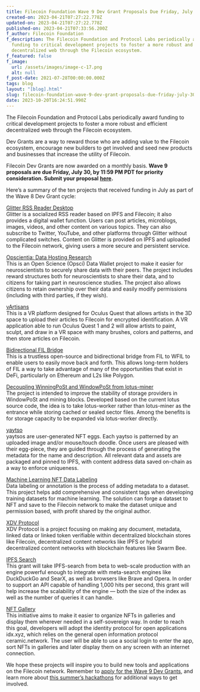 ```yaml
---
title: Filecoin Foundation Wave 9 Dev Grant Proposals Due Friday, July 30
created-on: 2023-04-21T07:27:22.778Z
updated-on: 2023-04-21T07:27:22.778Z
published-on: 2023-04-21T07:33:56.200Z
f_author: Filecoin Foundation
f_description: The Filecoin Foundation and Protocol Labs periodically award
  funding to critical development projects to foster a more robust and efficient
  decentralized web through the Filecoin ecosystem.
f_featured: false
f_image:
  url: /assets/images/image-c-17.png
  alt: null
f_post-date: 2021-07-28T00:00:00.000Z
tags: blog
layout: "[blog].html"
slug: filecoin-foundation-wave-9-dev-grant-proposals-due-friday-july-30
date: 2023-10-20T16:24:51.990Z
---
```


The Filecoin Foundation and Protocol Labs periodically award funding to critical development projects to foster a more robust and efficient decentralized web through the Filecoin ecosystem.

Dev Grants are a way to reward those who are adding value to the Filecoin ecosystem, encourage new builders to get involved and seed new products and businesses that increase the utility of Filecoin.

Filecoin Dev Grants are now awarded on a monthly basis. **Wave 9 proposals are due Friday, July 30, by 11:59 PM PDT for priority consideration. Submit your proposal** [**here**](https://github.com/filecoin-project/devgrants#-how-to-apply)**.**

Here’s a summary of the ten projects that received funding in July as part of the Wave 8 Dev Grant cycle:

[Glitter RSS Reader Desktop](https://github.com/tedl-1990/devgrants/blob/glitter-desktop/open-grant-proposals/glitter-desktop.md)  
Glitter is a socialized RSS reader based on IPFS and Filecoin; it also provides a digital wallet function. Users can post articles, microblogs, images, videos, and other content on various topics. They can also subscribe to Twitter, YouTube, and other platforms through Glitter without complicated switches. Content on Glitter is provided on IPFS and uploaded to the Filecoin network, giving users a more secure and persistent service.

[Opscientia: Data Hosting Research](https://github.com/XandraMcC/devgrants/blob/master/open-grant-proposals/open-proposal-opscientia.md)  
This is an Open Science (Opsci) Data Wallet project to make it easier for neuroscientists to securely share data with their peers. The project includes reward structures both for neuroscientists to share their data, and to citizens for taking part in neuroscience studies. The project also allows citizens to retain ownership over their data and easily modify permissions (including with third parties, if they wish).

[vArtisans](https://github.com/aldenpang/devgrants/blob/master/open-grant-proposals/open-proposal-vartisans.md)  
This is a VR platform designed for Oculus Quest that allows artists in the 3D space to upload their articles to Filecoin for encrypted identification. A VR application able to run Oculus Quest 1 and 2 will allow artists to paint, sculpt, and draw in a VR space with many brushes, colors and patterns, and then store articles on Filecoin.

[Bidirectional FIL Bridge](https://github.com/wbnns/devgrants/blob/master/open-grant-proposals/open-proposal-wrapped-filecoin.md)  
This is a trustless open-source and bidirectional bridge from FIL to WFIL to enable users to easily move back and forth. This allows long-term holders of FIL a way to take advantage of many of the opportunities that exist in DeFi, particularly on Ethereum and L2s like Polygon.

[Decoupling WinningPoSt and WindowPoSt from lotus-miner](https://github.com/siriusmz/devgrants/blob/master/open-grant-proposals/open-proposal-Improve-stability-of-miner.md)  
The project is intended to improve the stability of storage providers in WindowPoSt and mining blocks. Developed based on the current lotus source code, the idea is to take lotus-worker rather than lotus-miner as the entrance while storing cached or sealed sector files. Among the benefits is for storage capacity to be expanded via lotus-worker directly.

[yaytso](https://github.com/aklevecz/devgrants/blob/patch-1/open-grant-proposals/open-proposal-template.md)  
yaytsos are user-generated NFT eggs. Each yaytso is patterned by an uploaded image and/or mouse/touch doodle. Once users are pleased with their egg-piece, they are guided through the process of generating the metadata for the name and description. All relevant data and assets are packaged and pinned to IPFS, with content address data saved on-chain as a way to enforce uniqueness.

[Machine Learning NFT Data Labeling](https://github.com/TuninsightBlockchain/devgrants/blob/master/open-grant-proposals/open-proposal-Machine%20Learning%20labled%20Dataset%20NFT%20storage%20and%20sharing%20via%20IPFS_Filecoin.md)  
Data labeling or annotation is the process of adding metadata to a dataset. This project helps add comprehensive and consistent tags when developing training datasets for machine learning. The solution can forge a dataset to NFT and save to the Filecoin network to make the dataset unique and permission based, with profit shared by the original author.

[XDV Protocol](https://github.com/molekilla/devgrants/blob/patch-3/open-grant-proposals/open-proposal-xdv.md)  
XDV Protocol is a project focusing on making any document, metadata, linked data or linked token verifiable within decentralized blockchain stores like Filecoin, decentralized content networks like IPFS or hybrid decentralized content networks with blockchain features like Swarm Bee.

[IPFS Search](https://github.com/ipfs-search/devgrants/blob/rfp-ipfs-search-scale-out/open-grant-proposals/ipfs-search-scale-out.md)  
This grant will take IPFS-search from beta to web-scale production with an engine powerful enough to integrate with meta-search engines like DuckDuckGo and SearX, as well as browsers like Brave and Opera. In order to support an API capable of handling 1,000 hits per second, this grant will help increase the scalability of the engine — both the size of the index as well as the number of queries it can handle.

[NFT Gallery](https://github.com/froid1911/devgrants/blob/master/open-grant-proposals/open-proposal-nft-gallery.md)  
This initiative aims to make it easier to organize NFTs in galleries and display them wherever needed in a self-sovereign way. In order to reach this goal, developers will adopt the identity protocol for open applications idx.xyz, which relies on the general open information protocol ceramic.network. The user will be able to use a social login to enter the app, sort NFTs in galleries and later display them on any screen with an internet connection.

We hope these projects will inspire you to build new tools and applications on the Filecoin network. Remember to [apply for the Wave 9 Dev Grants](https://github.com/filecoin-project/devgrants#-how-to-apply), and learn more about [this summer’s hackathons](https://filecoinfoundation.medium.com/hack-away-in-summer-2021-98089b9538b2) for additional ways to get involved.
